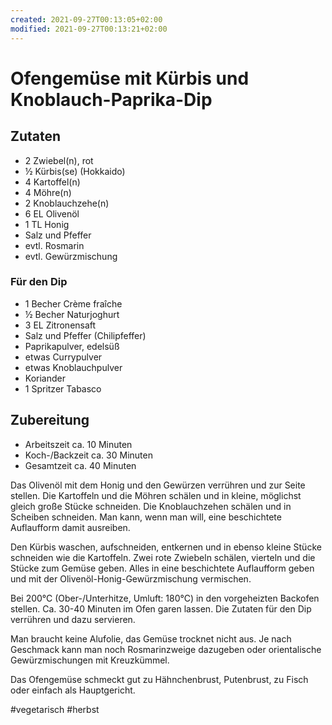 ```yaml
---
created: 2021-09-27T00:13:05+02:00
modified: 2021-09-27T00:13:21+02:00
---
```


# Ofengemüse mit Kürbis und Knoblauch-Paprika-Dip

## Zutaten

* 2 	Zwiebel(n), rot
* ½ 	Kürbis(se) (Hokkaido)
* 4 	Kartoffel(n)
* 4 	Möhre(n)
* 2 	Knoblauchzehe(n)
* 6 EL 	Olivenöl
* 1 TL 	Honig
* Salz und Pfeffer
* evtl. 	Rosmarin
* evtl. 	Gewürzmischung

### Für den Dip

* 1 Becher 	Crème fraîche
* ½ Becher 	Naturjoghurt
* 3 EL 	Zitronensaft
* Salz und Pfeffer (Chilipfeffer)
* Paprikapulver, edelsüß
* etwas 	Currypulver
* etwas 	Knoblauchpulver
* Koriander
* 1 Spritzer 	Tabasco

## Zubereitung

- Arbeitszeit ca. 10 Minuten
- Koch-/Backzeit ca. 30 Minuten
- Gesamtzeit ca. 40 Minuten 

Das Olivenöl mit dem Honig und den Gewürzen verrühren und zur Seite stellen. Die Kartoffeln und die Möhren schälen und in kleine, möglichst gleich große Stücke schneiden. Die Knoblauchzehen schälen und in Scheiben schneiden. Man kann, wenn man will, eine beschichtete Auflaufform damit ausreiben.

Den Kürbis waschen, aufschneiden, entkernen und in ebenso kleine Stücke schneiden wie die Kartoffeln. Zwei rote Zwiebeln schälen, vierteln und die Stücke zum Gemüse geben. Alles in eine beschichtete Auflaufform geben und mit der Olivenöl-Honig-Gewürzmischung vermischen.

Bei 200°C (Ober-/Unterhitze, Umluft: 180°C) in den vorgeheizten Backofen stellen. Ca. 30-40 Minuten im Ofen garen lassen. Die Zutaten für den Dip verrühren und dazu servieren.

Man braucht keine Alufolie, das Gemüse trocknet nicht aus. Je nach Geschmack kann man noch Rosmarinzweige dazugeben oder orientalische Gewürzmischungen mit Kreuzkümmel.

Das Ofengemüse schmeckt gut zu Hähnchenbrust, Putenbrust, zu Fisch oder einfach als Hauptgericht.

#vegetarisch #herbst